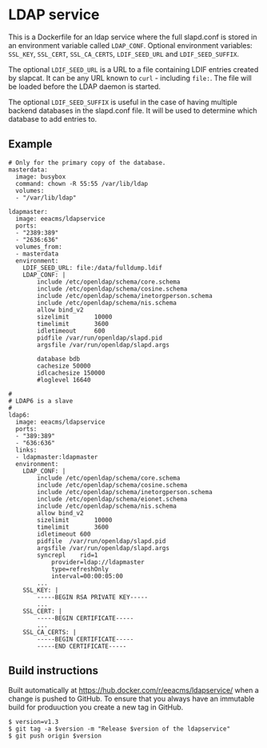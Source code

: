 LDAP service
============

This is a Dockerfile for an ldap service where the full slapd.conf is stored in an environment variable called `LDAP_CONF`.
Optional environment variables: `SSL_KEY`, `SSL_CERT`, `SSL_CA_CERTS`, `LDIF_SEED_URL` and `LDIF_SEED_SUFFIX`.

The optional `LDIF_SEED_URL` is a URL to a file containing LDIF entries created by slapcat. It can be any URL known to `curl` - including `file:`.
The file will be loaded before the LDAP daemon is started.

The optional `LDIF_SEED_SUFFIX` is useful in the case of having multiple backend databases in the slapd.conf file. It will be used to determine which database to add entries to.

Example
-------

```
# Only for the primary copy of the database.
masterdata:
  image: busybox
  command: chown -R 55:55 /var/lib/ldap
  volumes:
  - "/var/lib/ldap"

ldapmaster:
  image: eeacms/ldapservice
  ports:
  - "2389:389"
  - "2636:636"
  volumes_from:
  - masterdata
  environment:
    LDIF_SEED_URL: file:/data/fulldump.ldif
    LDAP_CONF: |
        include /etc/openldap/schema/core.schema
        include /etc/openldap/schema/cosine.schema
        include /etc/openldap/schema/inetorgperson.schema
        include /etc/openldap/schema/nis.schema
        allow bind_v2
        sizelimit       10000
        timelimit       3600
        idletimeout     600
        pidfile /var/run/openldap/slapd.pid
        argsfile /var/run/openldap/slapd.args

        database bdb
        cachesize 50000
        idlcachesize 150000
        #loglevel 16640

#
# LDAP6 is a slave
#
ldap6:
  image: eeacms/ldapservice
  ports:
  - "389:389"
  - "636:636"
  links:
  - ldapmaster:ldapmaster
  environment:
    LDAP_CONF: |
        include /etc/openldap/schema/core.schema
        include /etc/openldap/schema/cosine.schema
        include /etc/openldap/schema/inetorgperson.schema
        include /etc/openldap/schema/eionet.schema
        include /etc/openldap/schema/nis.schema
        allow bind_v2
        sizelimit       10000
        timelimit       3600
        idletimeout 600
        pidfile  /var/run/openldap/slapd.pid
        argsfile /var/run/openldap/slapd.args
        syncrepl    rid=1
            provider=ldap://ldapmaster
            type=refreshOnly
            interval=00:00:05:00
        ...
    SSL_KEY: |
        -----BEGIN RSA PRIVATE KEY-----
        ...
    SSL_CERT: |
        -----BEGIN CERTIFICATE-----
        ...
    SSL_CA_CERTS: |
        -----BEGIN CERTIFICATE-----
        -----END CERTIFICATE-----
```

Build instructions
------------------

Built automatically at https://hub.docker.com/r/eeacms/ldapservice/ when a change is
pushed to GitHub. To ensure that you always have an immutable build for produuction
you create a new tag in GitHub.

    $ version=v1.3
    $ git tag -a $version -m "Release $version of the ldapservice"
    $ git push origin $version

